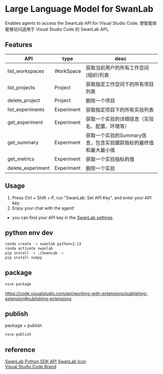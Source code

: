 # Large Language Model for SwanLab
Enables agents to access the SwanLab API for Visual Studio Code.
使智能体能够访问适用于 Visual Studio Code 的 SwanLab API。

## Features
| API               | type       | desc                                                            |
| ----------------- | ---------- | --------------------------------------------------------------- |
| list_workspaces   | WorkSpace  | 获取当前用户的所有工作空间(组织)列表                            |
| list_projects     | Project    | 获取指定工作空间下的所有项目列表                                |
| delete_project    | Project    | 删除一个项目                                                    |
| list_experiments  | Experiment | 获取指定项目下的所有实验列表                                    |
| get_experiment    | Experiment | 获取一个实验的详细信息（实验名、配置、环境等）                  |
| get_summary       | Experiment | 获取一个实验的Summary信息，包含实验跟踪指标的最终值和最大最小值 |
| get_metrics       | Experiment | 获取一个实验指标的值                                            |
| delete_experiment | Experiment | 删除一个实验                                                    |

## Usage
1. Press Ctrl + Shift + P, run "SwanLab: Set API Key", and enter your API key.
2. Enjoy your chat with the agent!

* you can find your API key in the [SwanLab settings](https://swanlab.cn/space/~/settings).

## python env dev
```bash
conda create -n swanlab python=3.13
conda activate swanlab
pip install -e ./SwanLab -v
pip install numpy
```

## package
```bash
vsce package
```
https://code.visualstudio.com/api/working-with-extensions/publishing-extension#publishing-extensions

## publish
package + publish
```bash
vsce publish
```

## reference
[SwanLab Python SDK API](https://docs.swanlab.cn/api/py-openapi.html)
[SwanLab Icon](https://github.com/SwanHubX/self-hosted/blob/main/assets/swanlab.svg)  
[Visual Studio Code Brand](https://code.visualstudio.com/brand)